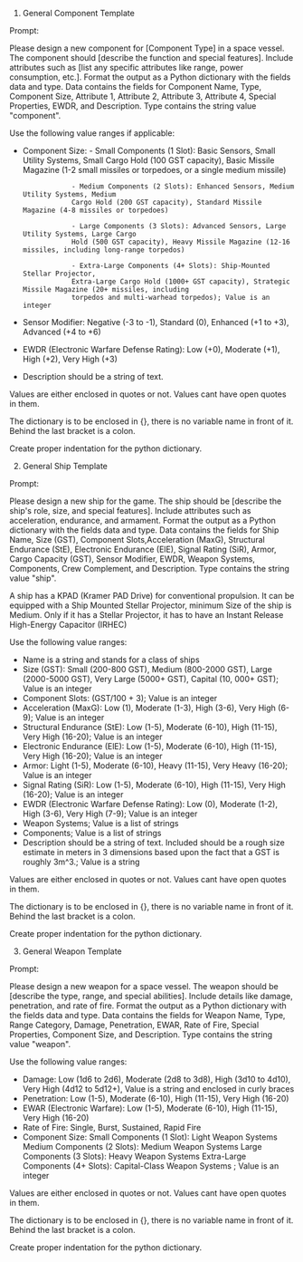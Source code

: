 1. General Component Template

Prompt:

Please design a new component for [Component Type] in a space vessel. The component should [describe the function and
special features]. Include attributes such as [list any specific attributes like range, power consumption, etc.]. Format
the output as a Python dictionary with the fields data and type. Data contains the fields for Component Name, Type,
Component Size, Attribute 1, Attribute 2, Attribute 3, Attribute 4, Special Properties, EWDR, and Description.
Type contains the string value "component".

Use the following value ranges if applicable:

- Component Size: - Small Components (1 Slot): Basic Sensors, Small Utility Systems, Small Cargo
                  Hold (100 GST capacity), Basic Missile Magazine (1-2 small missiles or torpedoes, or a single medium
                  missile)

                  - Medium Components (2 Slots): Enhanced Sensors, Medium Utility Systems, Medium
                  Cargo Hold (200 GST capacity), Standard Missile Magazine (4-8 missiles or torpedoes)

                  - Large Components (3 Slots): Advanced Sensors, Large Utility Systems, Large Cargo
                  Hold (500 GST capacity), Heavy Missile Magazine (12-16 missiles, including long-range torpedos)

                  - Extra-Large Components (4+ Slots): Ship-Mounted Stellar Projector,
                  Extra-Large Cargo Hold (1000+ GST capacity), Strategic Missile Magazine (20+ missiles, including
                  torpedos and multi-warhead torpedos); Value is an integer

- Sensor Modifier: Negative (-3 to -1), Standard (0), Enhanced (+1 to +3), Advanced (+4 to +6)
- EWDR (Electronic Warfare Defense Rating): Low (+0), Moderate (+1), High (+2), Very High (+3)
- Description should be a string of text.

Values are either enclosed in quotes or not. Values cant have open quotes in them.

The dictionary is to be enclosed in {}, there is no variable name in front of it. Behind the last bracket is a colon.

Create proper indentation for the python dictionary.

2. General Ship Template

Prompt:

Please design a new ship for the game. The ship should be [describe the ship's role, size, and special features].
Include attributes such as acceleration, endurance, and armament. Format the output as a Python dictionary with the fields
data and type. Data contains the fields for Ship Name, Size (GST), Component Slots,Acceleration
(MaxG), Structural Endurance (StE), Electronic Endurance (ElE), Signal Rating (SiR), Armor, Cargo
Capacity (GST), Sensor Modifier, EWDR, Weapon Systems, Components, Crew Complement, and Description. Type contains
the string value "ship".

A ship has a KPAD (Kramer PAD Drive) for conventional propulsion.
It can be equipped with a Ship Mounted Stellar Projector, minimum Size of the ship is Medium.
Only if it has a Stellar Projector, it has to have an Instant Release High-Energy Capacitor (IRHEC)

Use the following value ranges:
- Name is a string and stands for a class of ships
- Size (GST): Small (200-800 GST), Medium (800-2000 GST), Large (2000-5000 GST), Very Large (5000+ GST), Capital (10,
  000+ GST); Value is an integer
- Component Slots: (GST/100 + 3); Value is an integer
- Acceleration (MaxG): Low (1), Moderate (1-3), High (3-6), Very High (6-9); Value is an integer
- Structural Endurance (StE): Low (1-5), Moderate (6-10), High (11-15), Very High (16-20); Value is an integer
- Electronic Endurance (ElE): Low (1-5), Moderate (6-10), High (11-15), Very High (16-20); Value is an integer
- Armor: Light (1-5), Moderate (6-10), Heavy (11-15), Very Heavy (16-20); Value is an integer
- Signal Rating (SiR): Low (1-5), Moderate (6-10), High (11-15), Very High (16-20); Value is an integer
- EWDR (Electronic Warfare Defense Rating): Low (0), Moderate (1-2), High (3-6), Very High (7-9); Value is an integer
- Weapon Systems; Value is a list of strings
- Components; Value is a list of strings
- Description should be a string of text. Included should be a rough size estimate in meters in 3 dimensions based upon
  the fact that a GST is roughly 3m^3.; Value is a string

Values are either enclosed in quotes or not. Values cant have open quotes in them.

The dictionary is to be enclosed in {}, there is no variable name in front of it. Behind the last bracket is a colon.

Create proper indentation for the python dictionary.

3. General Weapon Template

Prompt:

Please design a new weapon for a space vessel. The weapon should be [describe the type, range, and special abilities].
Include details like damage, penetration, and rate of fire. Format the output as a Python dictionary with the fields
data and type. Data contains the fields for Weapon Name, Type, Range Category, Damage, Penetration, EWAR, Rate of Fire,
Special Properties, Component Size, and Description. Type contains the string value "weapon".

Use the following value ranges:

- Damage: Low (1d6 to 2d6), Moderate (2d8 to 3d8), High (3d10 to 4d10), Very High (4d12 to 5d12+), Value is a string and
  enclosed in curly braces
- Penetration: Low (1-5), Moderate (6-10), High (11-15), Very High (16-20)
- EWAR (Electronic Warfare): Low (1-5), Moderate (6-10), High (11-15), Very High (16-20)
- Rate of Fire: Single, Burst, Sustained, Rapid Fire
- Component Size: Small Components (1 Slot): Light Weapon Systems
                  Medium Components (2 Slots): Medium Weapon Systems
                  Large Components (3 Slots): Heavy Weapon Systems
                  Extra-Large Components (4+ Slots): Capital-Class Weapon Systems ; Value is an integer

Values are either enclosed in quotes or not. Values cant have open quotes in them.

The dictionary is to be enclosed in {}, there is no variable name in front of it. Behind the last bracket is a colon.

Create proper indentation for the python dictionary.